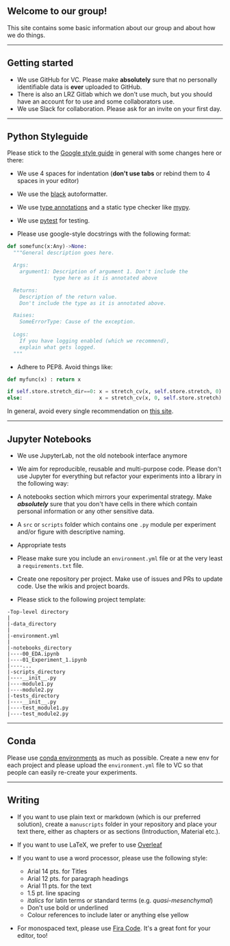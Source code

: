 ## Welcome to our group!

This site contains some basic information about our group and about how we do things.

---

## Getting started

- We use GitHub for VC. Please make __absolutely__ sure that no personally identifiable data is __ever__ uploaded to GitHub.
- There is also an LRZ Gitlab which we don't use much, but you should have an account for to use and some collaborators use.
- We use Slack for collaboration. Please ask for an invite on your first day.

---

## Python Styleguide

Please stick to the [Google style guide](http://google.github.io/styleguide/pyguide.html) in general with some changes here or there:

- We use 4 spaces for indentation (__don't use tabs__ or rebind them to 4 spaces in your editor)

- We use the [black](https://black.readthedocs.io/en/stable/) autoformatter.

- We use [type annotations](https://mypy.readthedocs.io/en/stable/cheat_sheet_py3.html) and a static type checker like [mypy](http://mypy-lang.org).

- We use [pytest](https://docs.pytest.org/en/latest/) for testing.

- Please use google-style docstrings with the following format:

```python
def somefunc(x:Any)->None:
  """General description goes here.

  Args:
    argument1: Description of argument 1. Don't include the 
               type here as it is annotated above

  Returns:
    Description of the return value. 
    Don't include the type as it is annotated above.

  Raises:
    SomeErrorType: Cause of the exception.
      
  Logs:
    If you have logging enabled (which we recommend), 
    explain what gets logged.
  """
```

- Adhere to PEP8. Avoid things like:

```python
def myfunc(x) : return x
```

```python
if self.store.stretch_dir==0: x = stretch_cv(x, self.store.stretch, 0)
else:                         x = stretch_cv(x, 0, self.store.stretch)
```
In general, avoid every single recommendation on [this site](https://docs.fast.ai/dev/style.html#jeremys-notes-on-fastai-coding-style).

---

## Jupyter Notebooks

- We use JupyterLab, not the old notebook interface anymore

- We aim for reproducible, reusable and multi-purpose code. Please don't use Jupyter for everything but refactor your experiments into a library in the following way:
 - A notebooks section which mirrors your experimental strategy. Make _**absolutely**_ sure that you don't have cells in there which contain personal information or any other sensitive data.
 - A `src` or `scripts` folder which contains one `.py` module per experiment and/or figure with descriptive naming.
 - Appropriate tests

- Please make sure you include an `environment.yml` file or at the very least a `requirements.txt` file.
- Create one repository per project. Make use of issues and PRs to update code. Use the wikis and project boards.

- Please stick to the following project template:

```
-Top-level directory
|
|-data_directory
|
|-environment.yml
|
|-notebooks_directory
|----00_EDA.ipynb
|----01_Experiment_1.ipynb
|----...
|-scripts_directory
|----__init__.py
|----module1.py
|----module2.py
|-tests_directory
|----__init__.py
|----test_module1.py
|----test_module2.py
```
---

## Conda

Please use [conda environments](https://conda.io/en/latest/miniconda.html) as much as possible. Create a new env for each project and please upload the `environment.yml` file to VC so that people can easily re-create your experiments. 

---

## Writing

- If you want to use plain text or markdown (which is our preferred solution), create a `manuscripts` folder in your repository and place your text there, either as chapters or as sections (Introduction, Material etc.).

- If you want to use LaTeX, we prefer to use [Overleaf](https://www.overleaf.com)

- If you want to use a word processor, please use the following style:
  - Arial 14 pts. for Titles
  - Arial 12 pts. for paragraph headings
  - Arial 11 pts. for the text
  - 1.5 pt. line spacing
  - _italics_ for latin terms or standard terms (e.g. _quasi-mesenchymal_)
  - Don't use bold or underlined
  - Colour references to include later or anything else yellow
  
- For monospaced text, please use [Fira Code](https://github.com/tonsky/FiraCode). It's a great font for your editor, too!





